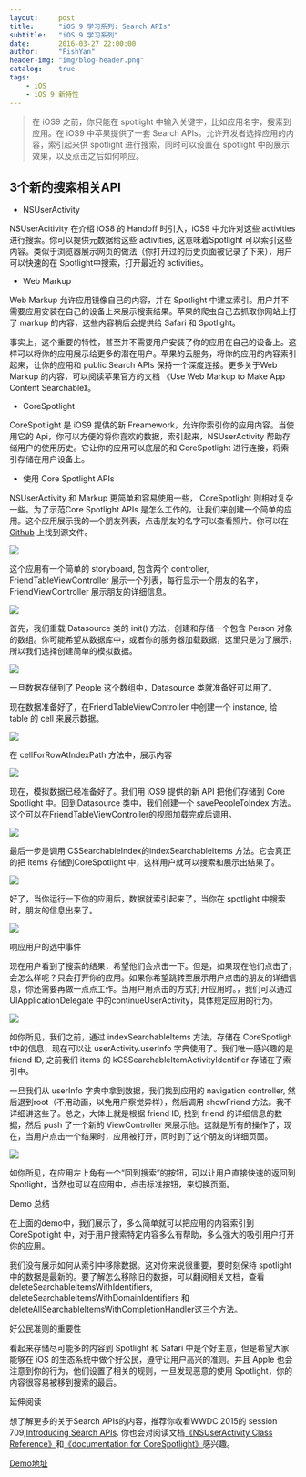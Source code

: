 ```yaml
---
layout:     post
title:      "iOS 9 学习系列: Search APIs"
subtitle:   "iOS 9 学习系列"
date:       2016-03-27 22:00:00
author:     "FishYan"
header-img: "img/blog-header.png" 
catalog:    true
tags:
    - iOS
    - iOS 9 新特性
---
```


>在 iOS9 之前，你只能在 spotlight 中输入关键字，比如应用名字，搜索到应用。在 iOS9 中苹果提供了一套 Search APIs。允许开发者选择应用的内容，索引起来供 spotlight 进行搜索，同时可以设置在 spotlight 中的展示效果，以及点击之后如何响应。

## 3个新的搜索相关API

- NSUserActivity

NSUserAcitivity 在介绍 iOS8 的 Handoff 时引入，iOS9 中允许对这些 activities 进行搜索。你可以提供元数据给这些 activities, 这意味着Spotlight 可以索引这些内容。类似于浏览器展示网页的做法（你打开过的历史页面被记录了下来），用户可以快速的在 Spotlight中搜索，打开最近的 activities。

- Web Markup

Web Markup 允许应用镜像自己的内容，并在 Spotlight 中建立索引。用户并不需要应用安装在自己的设备上来展示搜索结果。苹果的爬虫自己去抓取你网站上打了 markup 的内容，这些内容稍后会提供给 Safari 和 Spotlight。

事实上，这个重要的特性，甚至并不需要用户安装了你的应用在自己的设备上。这样可以将你的应用展示给更多的潜在用户。苹果的云服务，将你的应用的内容索引起来，让你的应用和 public Search APIs 保持一个深度连接。更多关于Web Markup 的内容，可以阅读苹果官方的文档 《Use Web Markup to Make App Content Searchable》。

- CoreSpotlight

CoreSpotlight 是 iOS9 提供的新 Freamework，允许你索引你的应用内容。当使用它的 Api，你可以方便的将你喜欢的数据，索引起来，NSUserActivity  帮助存储用户的使用历史。它让你的应用可以底层的和 CoreSpotlight 进行连接，将索引存储在用户设备上。

- 使用 Core Spotlight APIs

NSUserActivity 和 Markup 更简单和容易使用一些， CoreSpotlight 则相对复杂一些。为了示范Core Spotlight APIs 是怎么工作的，让我们来创建一个简单的应用。这个应用展示我的一个朋友列表，点击朋友的名字可以查看照片。你可以在 [Github](https://github.com/fish-yan/Search-APIs) 上找到源文件。

![](http://upload-images.jianshu.io/upload_images/28255-b86ccb99330bd0a7.png?imageMogr2/auto-orient/strip%7CimageView2/2/w/1240/q/100)


这个应用有一个简单的 storyboard, 包含两个 controller,  FriendTableViewController 展示一个列表，每行显示一个朋友的名字， FriendViewController 展示朋友的详细信息。

![](http://upload-images.jianshu.io/upload_images/28255-e07e8c2bffcd1c62.png?imageMogr2/auto-orient/strip%7CimageView2/2/w/1240/q/100)

首先，我们重载 Datasource 类的 init() 方法，创建和存储一个包含 Person 对象的数组。你可能希望从数据库中，或者你的服务器加载数据，这里只是为了展示，所以我们选择创建简单的模拟数据。

![](http://upload-images.jianshu.io/upload_images/28255-c64854bb29e32eba.png?imageMogr2/auto-orient/strip%7CimageView2/2/w/1240/q/100)

一旦数据存储到了 People 这个数组中，Datasource 类就准备好可以用了。

现在数据准备好了，在FriendTableViewController 中创建一个 instance, 给 table 的 cell 来展示数据。

![](http://upload-images.jianshu.io/upload_images/28255-a4dab3d663f18550.png?imageMogr2/auto-orient/strip%7CimageView2/2/w/1240/q/100)


在 cellForRowAtIndexPath 方法中，展示内容

![](http://upload-images.jianshu.io/upload_images/28255-bebd7de32f93d523.png?imageMogr2/auto-orient/strip%7CimageView2/2/w/1240/q/100)

现在，模拟数据已经准备好了。我们用 iOS9 提供的新 API  把他们存储到 Core Spotlight 中。回到Datasource 类中，我们创建一个 savePeopleToIndex 方法。这个可以在FriendTableViewController的视图加载完成后调用。

![](http://upload-images.jianshu.io/upload_images/28255-9e9dc06c68000c92.png?imageMogr2/auto-orient/strip%7CimageView2/2/w/1240/q/100)

最后一步是调用 CSSearchableIndex的indexSearchableItems 方法。它会真正的把 items 存储到CoreSpotlight 中，这样用户就可以搜索和展示出结果了。

![](http://upload-images.jianshu.io/upload_images/28255-750dbe46adb05d5a.png?imageMogr2/auto-orient/strip%7CimageView2/2/w/1240/q/100)

好了，当你运行一下你的应用后，数据就索引起来了，当你在 spotlight 中搜索时，朋友的信息出来了。

![](http://upload-images.jianshu.io/upload_images/28255-55ad1796a64a11b5.png?imageMogr2/auto-orient/strip%7CimageView2/2/w/1240/q/100)

响应用户的选中事件

现在用户看到了搜索的结果，希望他们会点击一下。但是，如果现在他们点击了，会怎么样呢？只会打开你的应用。如果你希望跳转至展示用户点击的朋友的详细信息，你还需要再做一点点工作。当用户用点击的方式打开应用时。，我们可以通过 UIApplicationDelegate 中的continueUserActivity，具体规定应用的行为。

![](http://upload-images.jianshu.io/upload_images/28255-abb9ecbaf9165b18.png?imageMogr2/auto-orient/strip%7CimageView2/2/w/1240/q/100)

如你所见，我们之前，通过 indexSearchableItems 方法，存储在 CoreSpotligh t中的信息，现在可以让 userActivity.userInfo 字典使用了。我们唯一感兴趣的是 friend ID, 之前我们 items 的 kCSSearchableItemActivityIdentifier 存储在了索引中。

一旦我们从 userInfo 字典中拿到数据，我们找到应用的 navigation controller, 然后退到root（不用动画，以免用户察觉异样），然后调用 showFriend 方法。我不详细讲这些了。总之，大体上就是根据 friend ID, 找到 friend 的详细信息的数据，然后 push 了一个新的 ViewController 来展示他。这就是所有的操作了，现在，当用户点击一个结果时，应用被打开，同时到了这个朋友的详细页面。

![](http://upload-images.jianshu.io/upload_images/28255-2ff1b2b485ae307a.png?imageMogr2/auto-orient/strip%7CimageView2/2/w/1240/q/100)

如你所见，在应用左上角有一个“回到搜索”的按钮，可以让用户直接快速的返回到Spotlight，当然也可以在应用中，点击标准按钮，来切换页面。

Demo 总结

在上面的demo中，我们展示了，多么简单就可以把应用的内容索引到 CoreSpotlight 中，对于用户搜索特定内容多么有帮助，多么强大的吸引用户打开你的应用。

我们没有展示如何从索引中移除数据。这对你来说很重要，要时刻保持 spotlight 中的数据是最新的。要了解怎么移除旧的数据，可以翻阅相关文档，查看deleteSearchableItemsWithIdentifiers, deleteSearchableItemsWithDomainIdentifiers 和 deleteAllSearchableItemsWithCompletionHandler这三个方法。

好公民准则的重要性

看起来存储尽可能多的内容到 Spotlight 和 Safari 中是个好主意，但是希望大家能够在 iOS 的生态系统中做个好公民，遵守让用户高兴的准则。并且 Apple 也会注意到你的行为，他们设置了相关的规则，一旦发现恶意的使用 Spotlight，你的内容很容易被移到搜索的最后。

延伸阅读

想了解更多的关于Search APIs的内容，推荐你收看WWDC 2015的 session 709,[Introducing Search APIs](https://developer.apple.com/videos/wwdc/2015/?id=709). 你也会对阅读文档[《NSUserActivity Class Reference》](https://developer.apple.com/library/prerelease/ios/documentation/Foundation/Reference/NSUserActivity_Class/)和[《documentation for CoreSpotlight》](https://developer.apple.com/library/prerelease/ios/releasenotes/General/WhatsNewIniOS/Articles/iOS9.html#//apple_ref/doc/uid/TP40016198-SW3)感兴趣。

[Demo地址](https://github.com/fish-yan/Search-APIs)